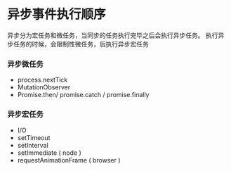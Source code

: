 # 异步事件执行顺序

异步分为宏任务和微任务，当同步的任务执行完毕之后会执行异步任务。
执行异步任务的时候，会限制性微任务，后执行异步宏任务

### 异步微任务

- process.nextTick
- MutationObserver
- Promise.then/ promise.catch / promise.finally

### 异步宏任务

- I/O
- setTimeout
- setInterval
- setImmediate ( node )
- requestAnimationFrame ( browser )